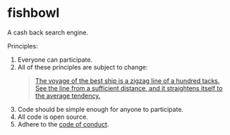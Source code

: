 # fishbowl

A cash back search engine.

Principles:

1. Everyone can participate.
1. All of these principles are subject to change:
   > [The voyage of the best ship is a zigzag line of a hundred tacks. See the line from a sufficient distance, and it straightens itself to the average tendency.](https://www.gutenberg.org/files/16643/16643-h/16643-h.htm#Page_91)
1. Code should be simple enough for anyone to participate.
1. All code is open source.
1. Adhere to the [code of conduct](./CODE-OF-CONDUCT.md).
